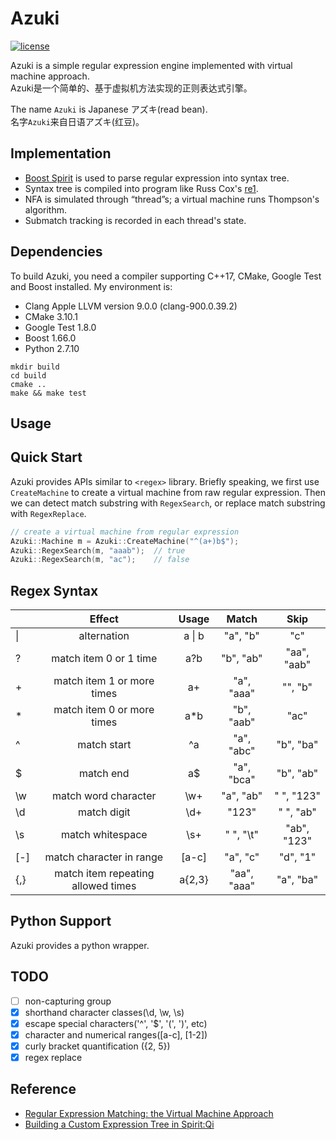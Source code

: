 # Azuki

[![license](https://img.shields.io/github/license/mashape/apistatus.svg)](https://github.com/kophy/Azuki)

Azuki is a simple regular expression engine implemented with virtual machine approach.  
Azuki是一个简单的、基于虚拟机方法实现的正则表达式引擎。  

The name `Azuki` is Japanese アズキ(read bean).  
名字`Azuki`来自日语アズキ(红豆)。

## Implementation
- [Boost Spirit](http://boost-spirit.com/home/) is used to parse regular expression into syntax tree.
- Syntax tree is compiled into program like Russ Cox's [re1](https://code.google.com/archive/p/re1/).
- NFA is simulated through “thread”s; a virtual machine runs Thompson's algorithm.
- Submatch tracking is recorded in each thread's state.

## Dependencies

To build Azuki, you need a compiler supporting C++17, CMake, Google Test and Boost installed. My environment is:

- Clang Apple LLVM version 9.0.0 (clang-900.0.39.2)
- CMake 3.10.1
- Google Test 1.8.0
- Boost 1.66.0
- Python 2.7.10

``` shell
mkdir build
cd build
cmake ..
make && make test
```

## Usage

## Quick Start
Azuki provides APIs similar to `<regex>` library. Briefly speaking, we first use `CreateMachine` to create a virtual machine from raw regular expression. Then we can detect match substring with `RegexSearch`, or replace match substring with `RegexReplace`.

```C++
// create a virtual machine from regular expression
Azuki::Machine m = Azuki::CreateMachine("^(a+)b$");
Azuki::RegexSearch(m, "aaab");  // true
Azuki::RegexSearch(m, "ac");    // false
```

## Regex Syntax

|         | Effect   | Usage   | Match | Skip |
| ------------- |:-------------:|:-----:|:-----:|:------:|
| &#124;  | alternation  | a &#124; b  | "a", "b"  | "c" |  
|  ? | match item 0 or 1 time | a?b  |  "b", "ab" | "aa", "aab" |  
|  + | match item 1 or more times | a+  | "a", "aaa" | "", "b" |  
| *  | match item 0 or more times | a&#42;b  | "b", "aab" | "ac" |  
| ^  | match start | ^a  | "a", "abc"  | "b", "ba" |  
| $  | match end  | a$  | "a", "bca"  | "b", "ab" |  
| \w | match word character | \w+ | "a", "ab" | " ", "123" |
| \d | match digit | \d+ | "123"  | " ", "ab" |
| \s | match whitespace | \s+ | " ", "\t" | "ab", "123" |
| [-] | match character in range | [a-c] | "a", "c" | "d", "1" |
| {,} | match item repeating allowed times | a{2,3} | "aa", "aaa" | "a", "ba" |

## Python Support

Azuki provides a python wrapper. 

## TODO
- [ ] non-capturing group
- [X] shorthand character classes(\\d, \\w, \\s)
- [X] escape special characters('^', '$', '(', ')', etc)
- [X] character and numerical ranges([a-c], [1-2])
- [X] curly bracket quantification ({2, 5})
- [X] regex replace

## Reference
- [Regular Expression Matching: the Virtual Machine Approach](https://swtch.com/~rsc/regexp/regexp2.html)
- [Building a Custom Expression Tree in Spirit:Qi](https://stackoverflow.com/questions/13056893/building-a-custom-expression-tree-in-spiritqi-without-utree-or-boostvariant)
